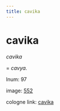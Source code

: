 ```yaml
---
title: cavika
---
```


# cavika

<i>cavika</i>  <div n="lb" />= <i>cavya.</i>

lnum: 97

image: [552](https://www.sanskrit-lexicon.uni-koeln.de/scans/csl-apidev/servepdf.php?dict=snp&page=552)

cologne link: [cavika](https://sanskrit-lexicon.uni-koeln.de/scans/csl-apidev/getword.php?dict=snp&key=cavika)

